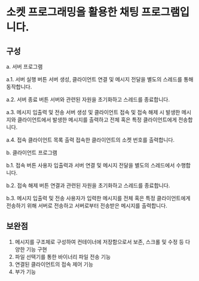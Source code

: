 # 소켓 프로그래밍을 활용한 채팅 프로그램입니다.

<h2>구성</h2>
a. 서버 프로그램

a.1. 서버 실행 버튼
서버 생성, 클라이언트 연결 및 메시지 전달을 별도의 스레드를 통해 동작합니다.

a.2. 서버 종료 버튼
서버와 관련된 자원을 초기화하고 스레드를 종료합니다.

a.3. 메시지 입출력 및 전송
서버 생성 및 클라이언트 접속 및 접속 해제 시 발생한 메시지와
클라이언트에서 발생한 메시지를 출력하고 전체 혹은 특정 클라이언트에게 전송합니다.

a.4. 접속 클라이언트 목록 출력
접속한 클라이언트의 소켓 번호를 출력합니다.

b. 클라이언트 프로그램

b.1. 접속 버튼
사용자 입출력과 서버 연결 및 메시지 전달을 별도의 스레드에서 수행합니다.

b.2. 접속 해제 버튼
연결과 관련된 자원을 초기화하고 스레드를 종료합니다.

b.3. 메시지 입출력 및 전송
사용자가 입력한 메시지를 전체 혹은 특정 클라이언트에게 전송하기 위해 서버로 전송하고
서버로부터 전송받은 메시지를 출력합니다.

<h2>보완점</h2>

1. 메시지를 구조체로 구성하여 컨테이너에 저장함으로서 보존, 스크롤 및 수정 등 다양한 기능 구현
2. 파일 선택기를 통한 바이너리 파일 전송 기능
3. 연결된 클라이언트의 접속 제어 기능
4. 부가 기능